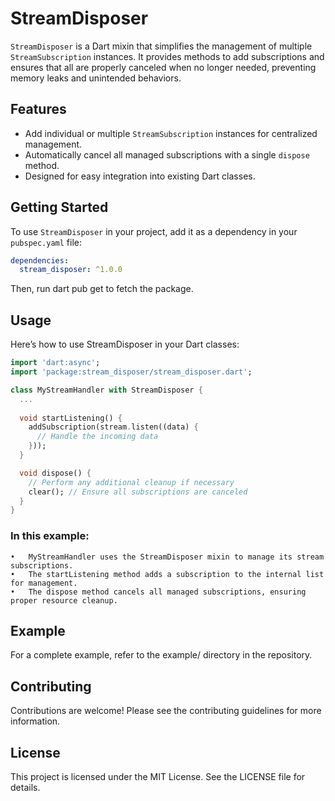 # StreamDisposer

`StreamDisposer` is a Dart mixin that simplifies the management of multiple `StreamSubscription` instances. It provides methods to add subscriptions and ensures that all are properly canceled when no longer needed, preventing memory leaks and unintended behaviors.

## Features

- Add individual or multiple `StreamSubscription` instances for centralized management.
- Automatically cancel all managed subscriptions with a single `dispose` method.
- Designed for easy integration into existing Dart classes.

## Getting Started

To use `StreamDisposer` in your project, add it as a dependency in your `pubspec.yaml` file:

```yaml
dependencies:
  stream_disposer: ^1.0.0
```

Then, run dart pub get to fetch the package.

## Usage

Here’s how to use StreamDisposer in your Dart classes:

```dart
import 'dart:async';
import 'package:stream_disposer/stream_disposer.dart';

class MyStreamHandler with StreamDisposer {
  ...
  
  void startListening() {
    addSubscription(stream.listen((data) {
      // Handle the incoming data
    }));
  }

  void dispose() {
    // Perform any additional cleanup if necessary
    clear(); // Ensure all subscriptions are canceled
  }
}
```

### In this example:
	•	MyStreamHandler uses the StreamDisposer mixin to manage its stream subscriptions.
	•	The startListening method adds a subscription to the internal list for management.
	•	The dispose method cancels all managed subscriptions, ensuring proper resource cleanup.

## Example

For a complete example, refer to the example/ directory in the repository.

## Contributing

Contributions are welcome! Please see the contributing guidelines for more information.

## License

This project is licensed under the MIT License. See the LICENSE file for details.
